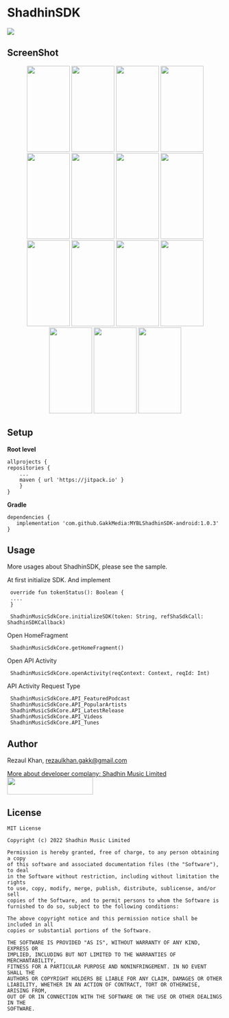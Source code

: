 # ShadhinSDK
[![](https://jitpack.io/v/GakkMedia/MYBLShadhinSDK-android.svg)](https://jitpack.io/#GakkMedia/MYBLShadhinSDK-android)

## ScreenShot
<p align="center">
  <a style="text-decoration:none" area-label="Android">
<img src="https://raw.githubusercontent.com/GakkMedia/ShadhinSDK/dev_rezaul/sampleImage/1.jpg" width="100" height="200" />
  </a>
  <a style="text-decoration:none" area-label="Build Status">
    <img src="https://raw.githubusercontent.com/GakkMedia/ShadhinSDK/dev_rezaul/sampleImage/2.jpg" width="100" height="200" />
  </a>
  <a style="text-decoration:none" area-label="Min API: 21">
    <img src="https://raw.githubusercontent.com/GakkMedia/ShadhinSDK/dev_rezaul/sampleImage/3.jpg" width="100" height="200" />
  </a>
  <a style="text-decoration:none" area-label="Play Store">
    <img src="https://raw.githubusercontent.com/GakkMedia/ShadhinSDK/dev_rezaul/sampleImage/4.jpg" width="100" height="200" />
  </a>
  <a style="text-decoration:none" area-label="License: GPL v3">
    <img src="https://raw.githubusercontent.com/GakkMedia/ShadhinSDK/dev_rezaul/sampleImage/5.jpg" width="100" height="200" />
  </a>
  <a style="text-decoration:none" area-label="Twitter Follow">
    <img src="https://raw.githubusercontent.com/GakkMedia/ShadhinSDK/dev_rezaul/sampleImage/6.jpg" width="100" height="200" />
  </a>
  <a style="text-decoration:none" area-label="Crowdin">
    <img src="https://raw.githubusercontent.com/GakkMedia/ShadhinSDK/dev_rezaul/sampleImage/7.jpg" width="100" height="200" />
  </a>
    <a style="text-decoration:none" area-label="Crowdin">
    <img src="https://raw.githubusercontent.com/GakkMedia/ShadhinSDK/dev_rezaul/sampleImage/8.jpg" width="100" height="200" />
  </a>
    <a style="text-decoration:none" area-label="Crowdin">
    <img src="https://raw.githubusercontent.com/GakkMedia/ShadhinSDK/dev_rezaul/sampleImage/9.jpg" width="100" height="200" />
  </a>
    <a style="text-decoration:none" area-label="Crowdin">
    <img src="https://raw.githubusercontent.com/GakkMedia/ShadhinSDK/dev_rezaul/sampleImage/10.jpg" width="100" height="200" />
  </a>
    <a style="text-decoration:none" area-label="Crowdin">
    <img src="https://raw.githubusercontent.com/GakkMedia/ShadhinSDK/dev_rezaul/sampleImage/11.jpg" width="100" height="200" />
  </a>
    <a style="text-decoration:none" area-label="Crowdin">
    <img src="https://raw.githubusercontent.com/GakkMedia/ShadhinSDK/dev_rezaul/sampleImage/12.jpg" width="100" height="200" />
  </a>
    <a style="text-decoration:none" area-label="Crowdin">
    <img src="https://raw.githubusercontent.com/GakkMedia/ShadhinSDK/dev_rezaul/sampleImage/13.jpg" width="100" height="200" />
  </a>
    <a style="text-decoration:none" area-label="Crowdin">
    <img src="https://raw.githubusercontent.com/GakkMedia/ShadhinSDK/dev_rezaul/sampleImage/14.jpg" width="100" height="200" />
  </a>
    <a style="text-decoration:none" area-label="Crowdin">
    <img src="https://raw.githubusercontent.com/GakkMedia/ShadhinSDK/dev_rezaul/sampleImage/15.jpg" width="100" height="200" />
  </a>
</p>

    
## Setup
**Root level**
      
    allprojects {
	repositories {
		...
		maven { url 'https://jitpack.io' }
		}
    }

**Gradle**

    dependencies {
       implementation 'com.github.GakkMedia:MYBLShadhinSDK-android:1.0.3'
    }
    
 ## Usage

More usages about ShadhinSDK, please see the sample.

At first initialize SDK. And implement
     
     override fun tokenStatus(): Boolean {
     ....
     }   

     ShadhinMusicSdkCore.initializeSDK(token: String, refShaSdkCall: ShadhinSDKCallback)

Open HomeFragment

     ShadhinMusicSdkCore.getHomeFragment()
     
Open API Activity

     ShadhinMusicSdkCore.openActivity(reqContext: Context, reqId: Int)

API Activity Request Type
     
     ShadhinMusicSdkCore.API_FeaturedPodcast
     ShadhinMusicSdkCore.API_PopularArtists 
     ShadhinMusicSdkCore.API_LatestRelease
     ShadhinMusicSdkCore.API_Videos
     ShadhinMusicSdkCore.API_Tunes
  
## Author
Rezaul Khan, rezaulkhan.gakk@gmail.com

[More about developer complany: Shadhin Music Limited <img src="https://shadhinmusic.com/img/shadhinlogo.svg" width="200" height="40" />](https://shadhinmusic.com)

## License

    MIT License

    Copyright (c) 2022 Shadhin Music Limited

    Permission is hereby granted, free of charge, to any person obtaining a copy
    of this software and associated documentation files (the "Software"), to deal
    in the Software without restriction, including without limitation the rights
    to use, copy, modify, merge, publish, distribute, sublicense, and/or sell
    copies of the Software, and to permit persons to whom the Software is
    furnished to do so, subject to the following conditions:

    The above copyright notice and this permission notice shall be included in all
    copies or substantial portions of the Software.

    THE SOFTWARE IS PROVIDED "AS IS", WITHOUT WARRANTY OF ANY KIND, EXPRESS OR
    IMPLIED, INCLUDING BUT NOT LIMITED TO THE WARRANTIES OF MERCHANTABILITY,
    FITNESS FOR A PARTICULAR PURPOSE AND NONINFRINGEMENT. IN NO EVENT SHALL THE
    AUTHORS OR COPYRIGHT HOLDERS BE LIABLE FOR ANY CLAIM, DAMAGES OR OTHER
    LIABILITY, WHETHER IN AN ACTION OF CONTRACT, TORT OR OTHERWISE, ARISING FROM,
    OUT OF OR IN CONNECTION WITH THE SOFTWARE OR THE USE OR OTHER DEALINGS IN THE
    SOFTWARE.
